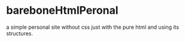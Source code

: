 # bareboneHtmlPeronal
a simple personal site without css just with the pure html and using its structures.
